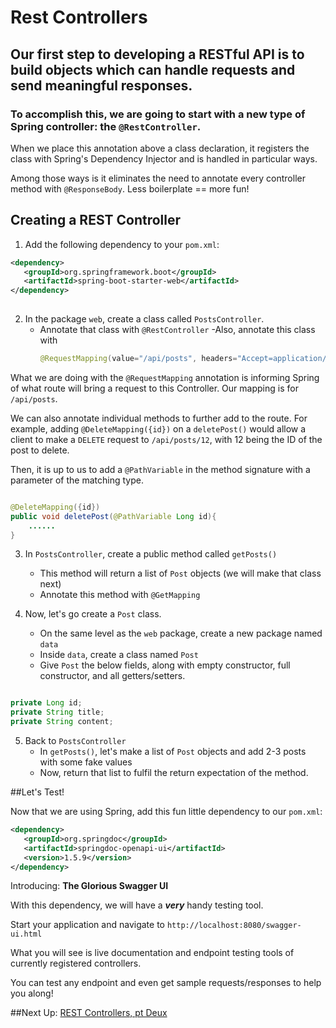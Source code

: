 # Rest Controllers

## Our first step to developing a RESTful API is to build objects which can handle requests and send meaningful responses.

### To accomplish this, we are going to start with a new type of Spring controller: the `@RestController`.

When we place this annotation above a class declaration, it registers the class with Spring's Dependency Injector and is
handled in particular ways.

Among those ways is it eliminates the need to annotate every controller method with `@ResponseBody`. Less boilerplate ==
more fun!

## Creating a REST Controller

1. Add the following dependency to your `pom.xml`:

```XML
<dependency>
   <groupId>org.springframework.boot</groupId>
   <artifactId>spring-boot-starter-web</artifactId>
</dependency>
        
```

2. In the package `web`, create a class called `PostsController`.
    - Annotate that class with `@RestController`
   -Also, annotate this class with 
      ```JAVA
      @RequestMapping(value="/api/posts", headers="Accept=application/json")
      ```
What we are doing with the `@RequestMapping` annotation is informing Spring of what route will bring a request to this Controller.
Our mapping is for `/api/posts`. 

We can also annotate individual methods to further add to the route.
For example, adding `@DeleteMapping({id})` on a `deletePost()` would allow a client to make a 
`DELETE` request to `/api/posts/12`, with 12 being the ID of the post to delete.

Then, it is up to us to add a `@PathVariable` in the method signature with a parameter of the matching type.

```JAVA

@DeleteMapping({id})
public void deletePost(@PathVariable Long id){
    ......
}

```

3. In `PostsController`, create a public method called `getPosts()`
    - This method will return a list of `Post` objects (we will make that class next)
    - Annotate this method with `@GetMapping`


4. Now, let's go create a `Post` class.
    - On the same level as the `web` package, create a new package named `data`
    - Inside `data`, create a class named `Post`
    - Give `Post` the below fields, along with empty constructor, full constructor, and all getters/setters.

```JAVA

private Long id;
private String title;
private String content;

```

5. Back to `PostsController`
    - In `getPosts()`, let's make a list of `Post` objects and 
      add 2-3 posts with some fake values
    - Now, return that list to fulfil the return expectation of the method.


##Let's Test!

Now that we are using Spring, add this fun little dependency to our `pom.xml`:

```XML
<dependency>
   <groupId>org.springdoc</groupId>
   <artifactId>springdoc-openapi-ui</artifactId>
   <version>1.5.9</version>
</dependency>
```

Introducing: **The Glorious Swagger UI**

With this dependency, we will have a ***very*** handy testing tool.

Start your application and navigate to `http://localhost:8080/swagger-ui.html`

What you will see is live documentation and endpoint testing tools of currently registered controllers.

You can test any endpoint and even get sample requests/responses to help you along!

##Next Up: [REST Controllers, pt Deux](7-rest-controllers-2.md)





